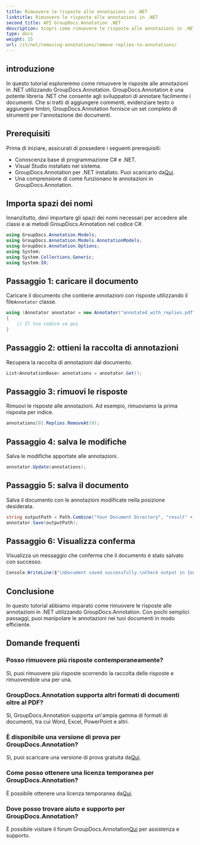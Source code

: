 ```yaml
---
title: Rimuovere le risposte alle annotazioni in .NET
linktitle: Rimuovere le risposte alle annotazioni in .NET
second_title: API GroupDocs.Annotation .NET
description: Scopri come rimuovere le risposte alle annotazioni in .NET utilizzando GroupDocs.Annotation. Guida passo passo con esempi di codice.
type: docs
weight: 15
url: /it/net/removing-annotations/remove-replies-to-annotations/
---
```

## introduzione
In questo tutorial esploreremo come rimuovere le risposte alle annotazioni in .NET utilizzando GroupDocs.Annotation. GroupDocs.Annotation è una potente libreria .NET che consente agli sviluppatori di annotare facilmente i documenti. Che si tratti di aggiungere commenti, evidenziare testo o aggiungere timbri, GroupDocs.Annotation fornisce un set completo di strumenti per l'annotazione dei documenti.
## Prerequisiti
Prima di iniziare, assicurati di possedere i seguenti prerequisiti:
- Conoscenza base di programmazione C# e .NET.
- Visual Studio installato nel sistema.
-  GroupDocs.Annotation per .NET installato. Puoi scaricarlo da[Qui](https://releases.groupdocs.com/annotation/net/).
- Una comprensione di come funzionano le annotazioni in GroupDocs.Annotation.

## Importa spazi dei nomi
Innanzitutto, devi importare gli spazi dei nomi necessari per accedere alle classi e ai metodi GroupDocs.Annotation nel codice C#.
```csharp
using GroupDocs.Annotation.Models;
using GroupDocs.Annotation.Models.AnnotationModels;
using GroupDocs.Annotation.Options;
using System;
using System.Collections.Generic;
using System.IO;
```
## Passaggio 1: caricare il documento
 Caricare il documento che contiene annotazioni con risposte utilizzando il file`Annotator` classe.
```csharp
using (Annotator annotator = new Annotator("annotated_with_replies.pdf"))
{
    // Il tuo codice va qui
}
```
## Passaggio 2: ottieni la raccolta di annotazioni
Recupera la raccolta di annotazioni dal documento.
```csharp
List<AnnotationBase> annotations = annotator.Get();
```
## Passaggio 3: rimuovi le risposte
Rimuovi le risposte alle annotazioni. Ad esempio, rimuoviamo la prima risposta per indice.
```csharp
annotations[0].Replies.RemoveAt(0);
```
## Passaggio 4: salva le modifiche
Salva le modifiche apportate alle annotazioni.
```csharp
annotator.Update(annotations);
```
## Passaggio 5: salva il documento
Salva il documento con le annotazioni modificate nella posizione desiderata.
```csharp
string outputPath = Path.Combine("Your Document Directory", "result" + Path.GetExtension("input.pdf"));
annotator.Save(outputPath);
```
## Passaggio 6: Visualizza conferma
Visualizza un messaggio che conferma che il documento è stato salvato con successo.
```csharp
Console.WriteLine($"\nDocument saved successfully.\nCheck output in {outputPath}.");
```

## Conclusione
In questo tutorial abbiamo imparato come rimuovere le risposte alle annotazioni in .NET utilizzando GroupDocs.Annotation. Con pochi semplici passaggi, puoi manipolare le annotazioni nei tuoi documenti in modo efficiente.
## Domande frequenti
### Posso rimuovere più risposte contemporaneamente?
Sì, puoi rimuovere più risposte scorrendo la raccolta delle risposte e rimuovendole una per una.
### GroupDocs.Annotation supporta altri formati di documenti oltre al PDF?
Sì, GroupDocs.Annotation supporta un'ampia gamma di formati di documenti, tra cui Word, Excel, PowerPoint e altri.
### È disponibile una versione di prova per GroupDocs.Annotation?
 Sì, puoi scaricare una versione di prova gratuita da[Qui](https://releases.groupdocs.com/).
### Come posso ottenere una licenza temporanea per GroupDocs.Annotation?
 È possibile ottenere una licenza temporanea da[Qui](https://purchase.groupdocs.com/temporary-license/).
### Dove posso trovare aiuto e supporto per GroupDocs.Annotation?
 È possibile visitare il forum GroupDocs.Annotation[Qui](https://forum.groupdocs.com/c/annotation/10) per assistenza e supporto.